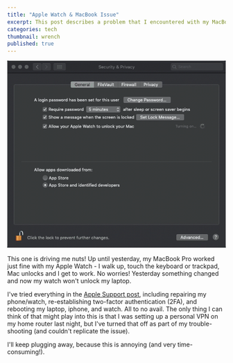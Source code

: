 ```yaml
---
title: "Apple Watch & MacBook Issue"
excerpt: This post describes a problem that I encountered with my MacBook Pro not unlocking with my Apple Watch in October 2018.  
categories: tech
thumbnail: wrench
published: true
---
```

!["Time-lapsed screen capture"](/images/apple_watch_macbookpro.gif)

This one is driving me nuts! Up until yesterday, my MacBook Pro worked just fine with my Apple Watch - I walk up, touch the keyboard or trackpad, Mac unlocks and I get to work. No worries! Yesterday something changed and now my watch won't unlock my laptop. 

I've tried everything in the [Apple Support post](https://support.apple.com/en-us/HT206995), including repairing my phone/watch, re-establishing two-factor authentication (2FA), and rebooting my laptop, iphone, and watch. All to no avail. The only thing I can think of that might play into this is that I was setting up a personal VPN on my home router last night, but I've turned that off as part of my trouble-shooting (and couldn't replicate the issue). 

I'll keep plugging away, because this is annoying (and very time-consuming!). 
